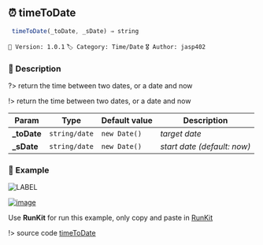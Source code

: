 ## ⏰ timeToDate 

```javascript
 timeToDate(_toDate, _sDate) ⇒ string 
``` 


`📢 Version: 1.0.1`  `🏷️ Category: Time/Date` `🎖️ Author: jasp402` 

### 📝 Description 


?> return the time between two dates, or a date and now 


!> return the time between two dates, or a date and now 


| Param | Type | Default value | Description |
| --- | --- | --- | --- |
| **_toDate** | `string/date` | ` new Date() ` | _target date_ | 
| **_sDate** | `string/date` | ` new Date() ` | _start date (default: now)_ | 



### 🧪 Example 


![LABEL](@example ':include :type=code')




[![image](https://user-images.githubusercontent.com/8978470/89190058-8603d500-d566-11ea-914f-284448e5a1b6.png)](https://npm.runkit.com/js-packtools) 
 
Use **RunKit** for run this example, only copy and paste in [RunKit](https://npm.runkit.com/js-packtools)


!> source code [timeToDate](https://github.com/jasp402/js-packtools/blob/master/lib/timeToDate.js) 

